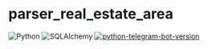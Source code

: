 # parser_real_estate_area

![Python](https://img.shields.io/badge/python-3670A0?style=for-the-badge&logo=python&logoColor=ffdd54)
![SQLAlchemy](https://img.shields.io/badge/sqlalchemy-DC143C?style=for-the-badge&logo=sqlalchemy&logoColor=ffdd54)
[![python-telegram-bot-version](https://img.shields.io/badge/PythonTelegramBot-13.7+-critical.svg)](https://github.com/python-telegram-bot/python-telegram-bot/releases/tag/v13.7)
